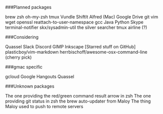 ###Planned packages

brew
zsh
oh-my-zsh
tmux
Vundle
ShiftIt
Alfred (Mac)
Google Drive
git
vim
wget
openssl
reattach-to-user-namespace
gcc
Java
Python
Skype
terminal-notifier
skx/sysadmin-util
the silver searcher
tmux airline (?)

###Considering

Quassel
Slack
Discord
GIMP
Inkscape
[Starred stuff on GitHub]
plasticboy/vim-markdown
herrbischoff/awesome-osx-command-line (cherry pick)


###gmac specific

gcloud
Google Hangouts
Quassel

###Unknown packages

The one providing the red/green command result arrow in zsh
The one providing git status in zsh
the brew auto-updater from Maloy
The thing Maloy used to push to remote servers

